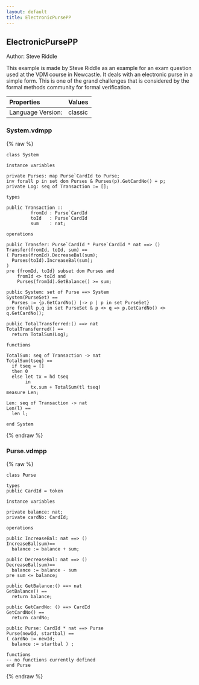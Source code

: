 ```yaml
---
layout: default
title: ElectronicPursePP
---
```


## ElectronicPursePP
Author: Steve Riddle


This example is made by Steve Riddle as an example for an 
exam question used at the VDM course in Newcastle. It deals
with an electronic purse in a simple form. This is one of the
grand challenges that is considered by the formal methods 
community for formal verification.


| Properties | Values          |
| :------------ | :---------- |
|Language Version:| classic|


### System.vdmpp

{% raw %}
~~~
class System

instance variables

private Purses: map Purse`CardId to Purse;
inv forall p in set dom Purses & Purses(p).GetCardNo() = p;
private Log: seq of Transaction := [];

types

public Transaction :: 
         fromId : Purse`CardId
         toId   : Purse`CardId
         sum    : nat;

operations

public Transfer: Purse`CardId * Purse`CardId * nat ==> ()
Transfer(fromId, toId, sum) == 
( Purses(fromId).DecreaseBal(sum);
  Purses(toId).IncreaseBal(sum);
)
pre {fromId, toId} subset dom Purses and 
    fromId <> toId and
    Purses(fromId).GetBalance() >= sum;

public System: set of Purse ==> System
System(PurseSet) ==
  Purses := {p.GetCardNo() |-> p | p in set PurseSet}
pre forall p,q in set PurseSet & p <> q => p.GetCardNo() <> q.GetCardNo();

public TotalTransferred:() ==> nat
TotalTransferred() == 
  return TotalSum(Log);

functions

TotalSum: seq of Transaction -> nat
TotalSum(tseq) ==
  if tseq = [] 
  then 0
  else let tx = hd tseq 
       in 
         tx.sum + TotalSum(tl tseq)
measure Len;

Len: seq of Transaction -> nat
Len(l) ==
  len l;

end System
~~~
{% endraw %}

### Purse.vdmpp

{% raw %}
~~~
class Purse

types
public CardId = token

instance variables

private balance: nat;
private cardNo: CardId;

operations

public IncreaseBal: nat ==> ()
IncreaseBal(sum)==
  balance := balance + sum;

public DecreaseBal: nat ==> ()
DecreaseBal(sum)==
  balance := balance - sum
pre sum <= balance;

public GetBalance:() ==> nat
GetBalance() == 
  return balance;

public GetCardNo: () ==> CardId
GetCardNo() == 
  return cardNo;

public Purse: CardId * nat ==> Purse
Purse(newId, startbal) ==
( cardNo := newId;
  balance := startbal ) ;

functions
-- no functions currently defined
end Purse
~~~
{% endraw %}

